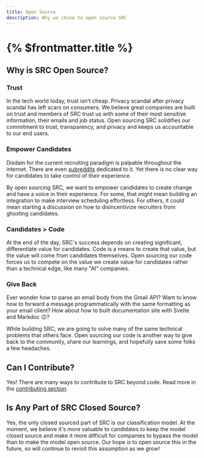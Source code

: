 ```yaml
---
title: Open Source
description: Why we chose to open source SRC
---
```


# {% $frontmatter.title %}

## Why is SRC Open Source?

###  Trust 
In the tech world today, trust isn't cheap. Privacy scandal after privacy scandal has left scars on consumers. We believe great companies are built on trust and members of SRC trust us with some of their most sensitive information, their emails and job status. Open sourcing SRC solidifies our commitment to trust, transparency, and privacy and keeps us accountable to our end users.

### Empower Candidates

Disdain for the current recruiting paradigm is palpable throughout the internet. There are even [subreddits](https://www.reddit.com/r/recruitinghell/) dedicated to it. Yet there is no clear way for candidates to take control of their experience.

By open sourcing SRC, we want to empower candidates to create change and have a voice in their experience. For some, that might mean building an integration to make interview scheduling effortless. For others, it could mean starting a discussion on how to disincentivize recruiters from ghosting candidates.

### Candidates > Code

At the end of the day, SRC's success depends on creating significant, differentiate value for candidates. Code is a means to create that value, but the value will come from candidates themselves. Open sourcing our code forces us to compete on the value we create value for candidates rather than a technical edge, like many "AI" companies.

### Give Back

Ever wonder how to parse an email body from the Gmail API? Want to know how to forward a message programmatically with the same formatting as your email client? How about how to built documentation site with Svelte and Markdoc 😉?

While building SRC, we are going to solve many of the same technical problems that others face. Open sourcing our code is another way to give back to the community, share our learnings, and hopefully save some folks a few headaches.

## Can I Contribute?

Yes! There are many ways to contribute to SRC beyond code. Read more in the [contributing section](/docs/contributing#contributing).

## Is Any Part of SRC Closed Source?

Yes, the only closed sourced part of SRC is our classification model. At the moment, we believe it's more valuable to candidates to keep the model closed source and make it more difficult for  companies to bypass the model than to make the model open source.  Our hope is to open source this in the future, so will continue to revisit this assumption as we grow!
